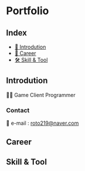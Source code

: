 # **Portfolio**
## **Index**
- [👦 Introdution](#Introdution)
- [💼 Career](#Career)
- [🛠 Skill & Tool](#Skill-&-Tool)

## Introdution
👨‍💻 Game Client Programmer
### Contact
📧 e-mail : roto219@naver.com

## Career 

## Skill & Tool